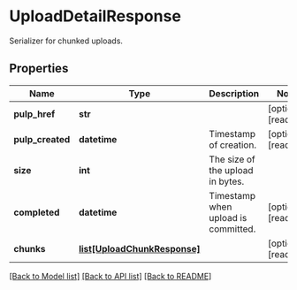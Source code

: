 # UploadDetailResponse

Serializer for chunked uploads.
## Properties
Name | Type | Description | Notes
------------ | ------------- | ------------- | -------------
**pulp_href** | **str** |  | [optional] [readonly] 
**pulp_created** | **datetime** | Timestamp of creation. | [optional] [readonly] 
**size** | **int** | The size of the upload in bytes. | 
**completed** | **datetime** | Timestamp when upload is committed. | [optional] [readonly] 
**chunks** | [**list[UploadChunkResponse]**](UploadChunkResponse.md) |  | [optional] [readonly] 

[[Back to Model list]](../README.md#documentation-for-models) [[Back to API list]](../README.md#documentation-for-api-endpoints) [[Back to README]](../README.md)


